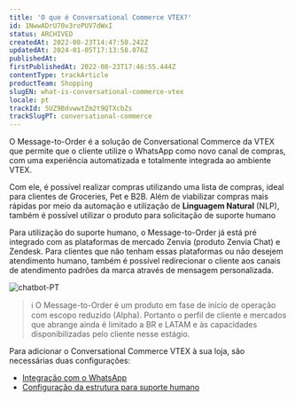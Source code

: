 ```yaml
---
title: 'O que é Conversational Commerce VTEX?'
id: 1NwwADrU70v3roPUV7dWxI
status: ARCHIVED
createdAt: 2022-08-23T14:47:50.242Z
updatedAt: 2024-01-05T17:13:58.076Z
publishedAt: 
firstPublishedAt: 2022-08-23T17:46:55.444Z
contentType: trackArticle
productTeam: Shopping
slugEN: what-is-conversational-commerce-vtex
locale: pt
trackId: 5UZ9BdvwwtZm2t9QTXcbZs
trackSlugPT: conversational-commerce
---
```


O Message-to-Order é a solução de Conversational Commerce da VTEX que permite que o cliente utilize o WhatsApp como novo canal de compras, com uma experiência automatizada e totalmente integrada ao ambiente VTEX.

Com ele, é possível realizar compras utilizando uma lista de compras, ideal para clientes de Groceries, Pet e B2B. Além de viabilizar compras mais rápidas por meio da automação e utilização de **Linguagem Natural** (NLP), também é possível utilizar o produto para solicitação de suporte humano 

Para utilização do suporte humano, o Message-to-Order já está pré integrado com as plataformas de mercado Zenvia (produto Zenvia Chat) e Zendesk. Para clientes que não tenham essas plataformas ou não desejem atendimento humano, também é possível redirecionar o cliente aos canais de atendimento padrões da marca através de mensagem personalizada. 

![chatbot-PT](https://images.ctfassets.net/alneenqid6w5/5w2PKYYmrGDYuiP0t4jQXU/2e05dae6dd79cd1352cade3533624f68/Captura_de_Tela_2022-07-28_a__s_11.13.08.png)

>ℹ️ O Message-to-Order é um produto em fase de início de operação com escopo reduzido (Alpha). Portanto o perfil de cliente e mercados que abrange ainda é limitado a BR e LATAM e às capacidades disponibilizadas pelo cliente nesse estágio.

Para adicionar o Conversational Commerce VTEX à sua loja, são necessárias duas configurações:

- [Integração com o WhatsApp](https://help.vtex.com/pt/tracks/conversational-commerce-vtex--5UZ9BdvwwtZm2t9QTXcbZs/33sM0SVrwffWhAhAgiGrZb)
- [Configuração da estrutura para suporte humano](https://help.vtex.com/pt/tracks/conversational-commerce-vtex--5UZ9BdvwwtZm2t9QTXcbZs/33sM0SVrwffWhAhAgiGrZb)

